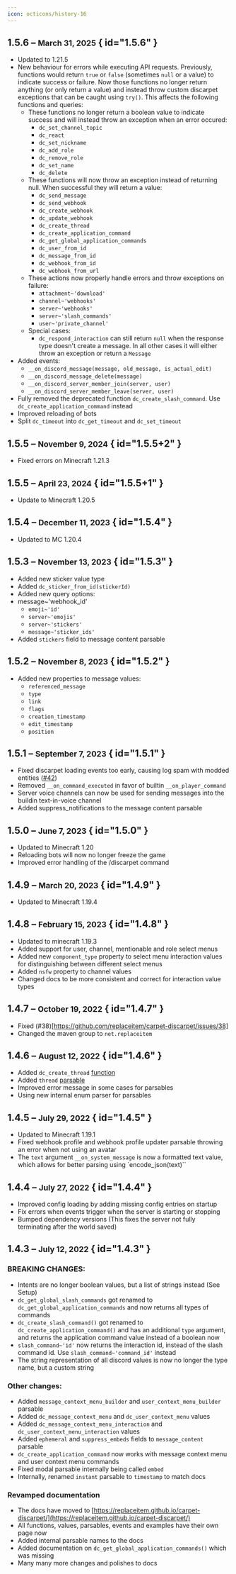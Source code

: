 ```yaml
---
icon: octicons/history-16
---
```



<!--
## x.y.z – <small>January 1, 1970</small> { id="x.y.z" }
-->



## 1.5.6 – <small>March 31, 2025</small> { id="1.5.6" }

* Updated to 1.21.5
* New behaviour for errors while executing API requests.
  Previously, functions would return `true` or `false` (sometimes `null` or a value)
  to indicate success or failure. Now those functions no longer return anything
  (or only return a value) and instead throw custom discarpet exceptions that can be caught using `try()`.
  This affects the following functions and queries:
    * These functions no longer return a boolean value to indicate success
    and will instead throw an exception when an error occured:
        * `dc_set_channel_topic`
        * `dc_react`
        * `dc_set_nickname`
        * `dc_add_role`
        * `dc_remove_role`
        * `dc_set_name`
        * `dc_delete`
    * These functions will now throw an exception instead of returning null. When successful they will return a value:
        * `dc_send_message`
        * `dc_send_webhook`
        * `dc_create_webhook`
        * `dc_update_webhook`
        * `dc_create_thread`
        * `dc_create_application_command`
        * `dc_get_global_application_commands`
        * `dc_user_from_id`
        * `dc_message_from_id`
        * `dc_webhook_from_id`
        * `dc_webhook_from_url`
    * These actions now properly handle errors and throw exceptions on failure:
        * `attachment~'download'`
        * `channel~'webhooks'`
        * `server~'webhooks'`
        * `server~'slash_commands'`
        * `user~'private_channel'`
    * Special cases:
        * `dc_respond_interaction` can still return `null` when the response type doesn't create a message. In all other cases it will either throw an exception or return a `Message`
* Added events:
    * `__on_discord_message(message, old_message, is_actual_edit)`
    * `__on_discord_message_delete(message)`
    * `__on_discord_server_member_join(server, user)`
    * `__on_discord_server_member_leave(server, user)`
* Fully removed the deprecated function `dc_create_slash_command`. Use `dc_create_application_command` instead
* Improved reloading of bots
* Split `dc_timeout` into `dc_get_timeout` and `dc_set_timeout`



## 1.5.5 – <small>November 9, 2024</small> { id="1.5.5+2" }

* Fixed errors on Minecraft 1.21.3



## 1.5.5 – <small>April 23, 2024</small> { id="1.5.5+1" }

* Update to Minecraft 1.20.5



## 1.5.4 – <small>December 11, 2023</small> { id="1.5.4" }

* Updated to MC 1.20.4



## 1.5.3 – <small>November 13, 2023</small> { id="1.5.3" }

* Added new sticker value type
* Added `dc_sticker_from_id(stickerId)`
* Added new query options:
* message~'webhook_id'
    * `emoji~'id'`
    * `server~'emojis'`
    * `server~'stickers'`
    * `message~'sticker_ids'`
* Added `stickers` field to message content parsable



## 1.5.2 – <small>November 8, 2023</small> { id="1.5.2" }

* Added new properties to message values:
    * `referenced_message`
    * `type`
    * `link`
    * `flags`
    * `creation_timestamp`
    * `edit_timestamp`
    * `position`



## 1.5.1 – <small>September 7, 2023</small> { id="1.5.1" }

* Fixed discarpet loading events too early, causing log spam with modded entities ([#42](https://github.com/replaceitem/carpet-discarpet/pull/42))
* Removed `__on_command_executed` in favor of builtin `__on_player_command`
* Server voice channels can now be used for sending messages into the buildin text-in-voice channel
* Added suppress_notifications to the message content parsable



## 1.5.0 – <small>June 7, 2023</small> { id="1.5.0" }

* Updated to Minecraft 1.20
* Reloading bots will now no longer freeze the game
* Improved error handling of the /discarpet command



## 1.4.9 – <small>March 20, 2023</small> { id="1.4.9" }

* Updated to Minecraft 1.19.4



## 1.4.8 – <small>February 15, 2023</small> { id="1.4.8" }

* Updated to minecraft 1.19.3
* Added support for user, channel, mentionable and role select menus
* Added new `component_type` property to select menu interaction values for distinguishing between different select menus
* Added `nsfw` property to channel values
* Changed docs to be more consistent and correct for interaction value types



## 1.4.7 – <small>October 19, 2022</small> { id="1.4.7" }

* Fixed (#38)[https://github.com/replaceitem/carpet-discarpet/issues/38]
* Changed the maven group to `net.replaceitem`



## 1.4.6 – <small>August 12, 2022</small> { id="1.4.6" }

* Added `dc_create_thread` [function](https://replaceitem.github.io/carpet-discarpet/functions/create-thread/)
* Added `thread` [parsable](https://replaceitem.github.io/carpet-discarpet/parsables/thread/)
* Improved error message in some cases for parsables
* Using new internal enum parser for parsables



## 1.4.5 – <small>July 29, 2022</small> { id="1.4.5" }

* Updated to Minecraft 1.19.1
* Fixed webhook profile and webhook profile updater parsable throwing an error when not using an avatar
* The `text` argument `__on_system_message` is now a formatted text value, which allows for better parsing using `encode_json(text)``



## 1.4.4 – <small>July 27, 2022</small> { id="1.4.4" }

* Improved config loading by adding missing config entries on startup
* Fix errors when events trigger when the server is starting or stopping
* Bumped dependency versions (This fixes the server not fully terminating after the world saved)



## 1.4.3 – <small>July 12, 2022</small> { id="1.4.3" }

### BREAKING CHANGES:

* Intents are no longer boolean values, but a list of strings instead (See Setup)
* `dc_get_global_slash_commands` got renamed to `dc_get_global_application_commands` and now returns all types of commands
* `dc_create_slash_command()` got renamed to `dc_create_application_command()` and has an additional `type` argument, and returns the application command value instead of a boolean now
* `slash_command~'id'` now returns the interaction id, instead of the slash command id. Use `slash_command~'command_id'` instead
* The string representation of all discord values is now no longer the type name, but a custom string

### Other changes:

* Added `message_context_menu_builder` and `user_context_menu_builder` parsable
* Added `dc_message_context_menu` and `dc_user_context_menu` values
* Added `dc_message_context_menu_interaction` and `dc_user_context_menu_interaction` values
* Added `ephemeral` and `suppress_embeds` fields to `message_content` parsable
* `dc_create_application_command` now works with message context menu and user context menu commands
* Fixed modal parsable internally being called `embed`
* Internally, renamed `instant` parsable to `timestamp` to match docs

### Revamped documentation

* The docs have moved to [https://replaceitem.github.io/carpet-discarpet/](https://replaceitem.github.io/carpet-discarpet/)
* All functions, values, parsables, events and examples have their own page now
* Added internal parsable names to the docs
* Added documentation on `dc_get_global_application_commands()` which was missing
* Many many more changes and polishes to docs